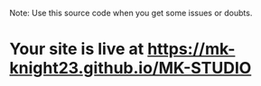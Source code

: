 Note: Use this source code when you get some issues or doubts.

# Your site is live at https://mk-knight23.github.io/MK-STUDIO
